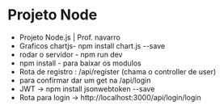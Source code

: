 # Projeto Node
- Projeto Node.js | Prof. navarro
- Graficos chartjs- npm install chart.js --save
- rodar o servidor - npm run dev
- npm install - para baixar os modulos
- Rota de registro : /api/register (chama o controller de user)
- para confirmar dar um get na /api/login
- JWT -> npm install jsonwebtoken --save
- Rota para login -> http://localhost:3000/api/login/login
